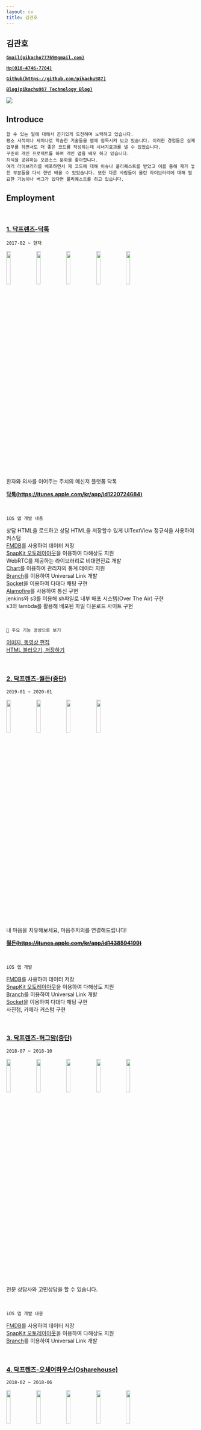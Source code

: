 ```yaml
---
layout: cv
title: 김관호
---
```



## 김관호

<a href="mailto:pikachu77769@gmail.com" style="font-weight: bold;">`Gmail(pikachu77769@gmail.com)`</a>

<a href="tel:010-4746-7704" style="font-weight: bold;">`Hp(010-4746-7704)`</a>

<a href="https://github.com/pikachu987/" style="font-weight: bold;">`Github(https://github.com/pikachu987)`</a>

<a href="https://pikachu987.tistory.com/" style="font-weight: bold;">`Blog(pikachu987 Technology Blog)`</a>


<div class="profile"><img src="https://pikachu987.github.io/cvdata/resources/profile.png?cv=2"></div>


## Introduce

`할 수 있는 일에 대해서 끈기있게 도전하며 노력하고 있습니다.`<br>
`평소 서적이나 세미나로 학습한 기술들을 앱에 접목시켜 보고 있습니다. 이러한 경험들은 실제 업무를 하면서도 더 좋은 코드를 작성하는데 시너지효과를 낼 수 있었습니다.`<br>
`꾸준히 개인 프로젝트를 하며 개인 앱을 배포 하고 있습니다.`<br>
`지식을 공유하는 오픈소스 문화를 좋아합니다.`<br>
`여러 라이브러리를 배포하면서 제 코드에 대해 이슈나 풀리퀘스트를 받았고 이를 통해 제가 놓친 부분들을 다시 한번 배울 수 있었습니다. 또한 다른 사람들이 올린 라이브러리에 대해 필요한 기능이나 버그가 있다면 풀리퀘스트를 하고 있습니다.`




## Employment



<br>

### [1. 닥프렌즈-닥톡](https://www.doctalk.co.kr/)

`2017-02 ~ 현재`

<img src="https://pikachu987.github.io/cvdata/resources/employment/doctalk/appstore/1.png?cv=2" width="15%">
<img src="https://pikachu987.github.io/cvdata/resources/employment/doctalk/appstore/2.png?cv=2" width="15%">
<img src="https://pikachu987.github.io/cvdata/resources/employment/doctalk/appstore/3.png?cv=2" width="15%">
<img src="https://pikachu987.github.io/cvdata/resources/employment/doctalk/appstore/4.png?cv=2" width="15%">
<img src="https://pikachu987.github.io/cvdata/resources/employment/doctalk/appstore/5.png?cv=2" width="15%">

환자와 의사를 이어주는 주치의 메신저 플랫폼 닥톡

__[닥톡(https://itunes.apple.com/kr/app/id1220724684)](https://itunes.apple.com/kr/app/id1220724684)__

<br>

`iOS 앱 개발 내용`

상담 HTML을 로드하고 상담 HTML을 저장할수 있게 UITextView 정규식을 사용하여 커스텀<br>
[FMDB](https://github.com/ccgus/fmdb)를 사용하여 데이터 저장<br>
[SnapKit 오토레이아웃](https://github.com/SnapKit/SnapKit)을 이용하여 다해상도 지원<br>
WebRTC를 제공하는 라이브러리로 비대면진료 개발<br>
[Chart](https://github.com/danielgindi/Charts)를 이용하여 관리자의 통계 데이터 지원<br>
[Branch](https://dashboard.branch.io/)를 이용하여 Universal Link 개발<br>
[Socket](https://github.com/socketio/socket.io-client-swift)을 이용하여 다대다 채팅 구현<br>
[Alamofire](https://github.com/Alamofire/Alamofire)를 사용하여 통신 구현<br>
jenkins와 s3를 이용해 sh파일로 내부 배포 시스템(Over The Air) 구현<br>
s3와 lambda를 활용해 배포된 파일 다운로드 사이트 구현<br>

<br>

`📱 주요 기능 영상으로 보기`

[이미지, 동영상 편집](https://pikachu987.github.io/cvdata/resources/employment/doctalk/media/picker/)<br>
[HTML 불러오기, 저장하기](https://pikachu987.github.io/cvdata/resources/employment/doctalk/media/html/)
<br>


<div class="page-break"></div>

<br>

### [2. 닥프렌즈-월든(중단)](https://www.docfriends.com/)

`2019-01 ~ 2020-01`

<img src="https://pikachu987.github.io/cvdata/resources/employment/walden/appstore/1.png?cv=2" width="15%">
<img src="https://pikachu987.github.io/cvdata/resources/employment/walden/appstore/2.png?cv=2" width="15%">
<img src="https://pikachu987.github.io/cvdata/resources/employment/walden/appstore/3.png?cv=2" width="15%">
<img src="https://pikachu987.github.io/cvdata/resources/employment/walden/appstore/4.png?cv=2" width="15%">

내 마음을 치유해보세요, 마음주치의를 연결해드립니다!

~~__[월든(https://itunes.apple.com/kr/app/id1438594199)](https://itunes.apple.com/kr/app/id1438594199)__~~

<br>

`iOS 앱 개발`

[FMDB](https://github.com/ccgus/fmdb)를 사용하여 데이터 저장<br>
[SnapKit 오토레이아웃](https://github.com/SnapKit/SnapKit)을 이용하여 다해상도 지원<br>
[Branch](https://dashboard.branch.io/)를 이용하여 Universal Link 개발<br>
[Socket](https://github.com/socketio/socket.io-client-swift)을 이용하여 다대다 채팅 구현<br>
사진첩, 카메라 커스텀 구현<br>



<br>

### [3. 닥프렌즈-허그맘(중단)](https://www.docfriends.com/)

`2018-07 ~ 2018-10`

<img src="https://pikachu987.github.io/cvdata/resources/employment/hugmom/appstore/1.png?cv=2" width="15%">
<img src="https://pikachu987.github.io/cvdata/resources/employment/hugmom/appstore/2.png?cv=2" width="15%">
<img src="https://pikachu987.github.io/cvdata/resources/employment/hugmom/appstore/3.png?cv=2" width="15%">
<img src="https://pikachu987.github.io/cvdata/resources/employment/hugmom/appstore/4.png?cv=2" width="15%">
<img src="https://pikachu987.github.io/cvdata/resources/employment/hugmom/appstore/5.png?cv=2" width="15%">

전문 상담사와 고민상담을 할 수 있습니다.

<br>

`iOS 앱 개발 내용`

[FMDB](https://github.com/ccgus/fmdb)를 사용하여 데이터 저장<br>
[SnapKit 오토레이아웃](https://github.com/SnapKit/SnapKit)을 이용하여 다해상도 지원<br>
[Branch](https://dashboard.branch.io/)를 이용하여 Universal Link 개발<br>


<div class="page-break"></div>

<br>

### [4. 닥프렌즈-오셰어하우스(Osharehouse)](https://www.facebook.com/osharehouse/)

`2018-02 ~ 2018-06`

<img src="https://pikachu987.github.io/cvdata/resources/employment/osharehouse/appstore/1.png?cv=2" width="15%">
<img src="https://pikachu987.github.io/cvdata/resources/employment/osharehouse/appstore/2.png?cv=2" width="15%">
<img src="https://pikachu987.github.io/cvdata/resources/employment/osharehouse/appstore/3.png?cv=2" width="15%">
<img src="https://pikachu987.github.io/cvdata/resources/employment/osharehouse/appstore/4.png?cv=2" width="15%">
<img src="https://pikachu987.github.io/cvdata/resources/employment/osharehouse/appstore/5.png?cv=2" width="15%">

실시간 직거래 방구하기

__[오셰어하우스(https://itunes.apple.com/kr/app/id1383090453)](https://itunes.apple.com/kr/app/id1383090453)__

<br>

`iOS 앱 개발 내용`

CoreData를 사용하여 데이터 저장<br>
[SnapKit 오토레이아웃](https://github.com/SnapKit/SnapKit)을 이용하여 다해상도 지원<br>
[Branch](https://dashboard.branch.io/)를 이용하여 Universal Link 개발<br>
[Socket](https://github.com/socketio/socket.io-client-swift)을 이용하여 다대다 채팅 구현<br>
Expandable Tableview 개발<br>
Localizable을 사용하여 다국어 지원<br>



<br>

### [5. 닥프렌즈-오셰어하우스 관리자(Osharehouse)](https://www.facebook.com/osharehouse/)

`2018-02 ~ 2018-06`

<img src="https://pikachu987.github.io/cvdata/resources/employment/osharehouseAdmin/appstore/1.png?cv=2" width="15%">
<img src="https://pikachu987.github.io/cvdata/resources/employment/osharehouseAdmin/appstore/2.png?cv=2" width="15%">
<img src="https://pikachu987.github.io/cvdata/resources/employment/osharehouseAdmin/appstore/3.png?cv=2" width="15%">
<img src="https://pikachu987.github.io/cvdata/resources/employment/osharehouseAdmin/appstore/4.png?cv=2" width="15%">
<img src="https://pikachu987.github.io/cvdata/resources/employment/osharehouseAdmin/appstore/5.png?cv=2" width="15%">

간편하게 입주자를 모집하세요

__[오셰어하우스 관리자(https://itunes.apple.com/kr/app/id1351570974)](https://itunes.apple.com/kr/app/id1351570974)__

<br>

`iOS 앱 개발 내용`

[Chart](https://github.com/danielgindi/Charts)를 이용하여 관리자의 통계 데이터 지원<br>
CoreData를 사용하여 데이터 저장<br>
[SnapKit 오토레이아웃](https://github.com/SnapKit/SnapKit)을 이용하여 다해상도 지원<br>
[Branch](https://dashboard.branch.io/)를 이용하여 Universal Link 개발<br>
[Socket](https://github.com/socketio/socket.io-client-swift)을 이용하여 다대다 채팅 구현<br>


<div class="page-break"></div>

<br>

### [6. 닥프렌즈-배경화면 HD(OGQ)](https://medium.com/ogq-corp)

`2017-04 ~ 2017-07`

<img src="https://pikachu987.github.io/cvdata/resources/employment/backgroundHD/appstore/1.png?cv=2" width="15%">
<img src="https://pikachu987.github.io/cvdata/resources/employment/backgroundHD/appstore/2.png?cv=2" width="15%">
<img src="https://pikachu987.github.io/cvdata/resources/employment/backgroundHD/appstore/3.png?cv=2" width="15%">
<img src="https://pikachu987.github.io/cvdata/resources/employment/backgroundHD/appstore/4.png?cv=2" width="15%">
<img src="https://pikachu987.github.io/cvdata/resources/employment/backgroundHD/appstore/5.png?cv=2" width="15%">

고화질 배경화‪면‬

__[배경화면 HD(https://itunes.apple.com/app/id541860561)](https://itunes.apple.com/app/id541860561)__

<br>

`iOS 앱 개발 내용`

Objective-C 로 되어있던 앱을 Swift3로 변환<br>
[Tags](https://github.com/pikachu987/Tags) 라이브러리 기초 개발<br>
오토레이아웃(스토리보드)을 이용하여 다해상도 지원<br>
이미지 다해상도 렌더링 지원<br>
Localizable을 사용하여 다국어 지원<br>



<br>

### 7. 시전소프트-전단지존

`2016-06 ~ 2016-11`

<img src="https://pikachu987.github.io/cvdata/resources/employment/jundan/appstore/1.png?cv=2" width="15%">
<img src="https://pikachu987.github.io/cvdata/resources/employment/jundan/appstore/2.png?cv=2" width="15%">
<img src="https://pikachu987.github.io/cvdata/resources/employment/jundan/appstore/3.png?cv=2" width="15%">
<img src="https://pikachu987.github.io/cvdata/resources/employment/jundan/appstore/4.png?cv=2" width="15%">
<img src="https://pikachu987.github.io/cvdata/resources/employment/jundan/appstore/5.png?cv=2" width="15%">

전단지를 앱으로 만들어 배포

<br>

`iOS 앱 개발 내용`

[Realm](https://github.com/realm/realm-cocoa)을 사용하여 데이터 저장<br>
[Alamofire](https://github.com/Alamofire/Alamofire)를 사용하여 통신 구현<br>
여러가지 전단지 만들기 레이아웃 개발<br>
Horizontal 무한 스크롤 개발<br>



<div class="page-break"></div>

## Freelancer

<br>

### 1. KMS-ExpertT

`2016-11 ~ 2016-12`

<img src="https://pikachu987.github.io/cvdata/resources/freelancer/et/appstore/1.png?cv=2" width="15%">
<img src="https://pikachu987.github.io/cvdata/resources/freelancer/et/appstore/2.png?cv=2" width="15%">
<img src="https://pikachu987.github.io/cvdata/resources/freelancer/et/appstore/3.png?cv=2" width="15%">
<img src="https://pikachu987.github.io/cvdata/resources/freelancer/et/appstore/4.png?cv=2" width="15%">
<img src="https://pikachu987.github.io/cvdata/resources/freelancer/et/appstore/5.png?cv=2" width="15%">

WebRTC를 이용해 통역 전문가와 통화

<br>

`iOS 앱 개발 내용`

[QuickBlox WebRTC](https://quickblox.com/)를 이용하여 통화 구현<br>
[SQLite](https://github.com/stephencelis/SQLite.swift)를 이용하여 데이터 저장<br>
[Realm](https://github.com/realm/realm-cocoa)을 사용하여 데이터 저장<br>
[Alamofire](https://github.com/Alamofire/Alamofire)를 사용하여 통신 구현<br>




<br>

### 2. Davich-가상장착(중단)

`2016-12 ~ 2017-01`

<img src="https://pikachu987.github.io/cvdata/resources/freelancer/virtualWearing/appstore/1.png?cv=2" width="15%">
<img src="https://pikachu987.github.io/cvdata/resources/freelancer/virtualWearing/appstore/2.png?cv=2" width="15%">
<img src="https://pikachu987.github.io/cvdata/resources/freelancer/virtualWearing/appstore/3.png?cv=2" width="15%">
<img src="https://pikachu987.github.io/cvdata/resources/freelancer/virtualWearing/appstore/4.png?cv=2" width="15%">
<img src="https://pikachu987.github.io/cvdata/resources/freelancer/virtualWearing/appstore/5.png?cv=2" width="15%">

가상으로 눈동자 위치와 눈동자 타원에 맞게 콘택트 렌즈를 잘라서 가상으로 써 볼수 있다.

<br>

`iOS 앱 개발 내용`

[Realm](https://github.com/realm/realm-cocoa)을 사용하여 데이터 저장<br>
[Alamofire](https://github.com/Alamofire/Alamofire)를 사용하여 통신 구현<br>


<div class="page-break"></div>

<br>

### 3. knightnet-책가방

`2017-01 ~ 2017-02`

<img src="https://pikachu987.github.io/cvdata/resources/freelancer/edubag/appstore/1.png?cv=2" width="15%">
<img src="https://pikachu987.github.io/cvdata/resources/freelancer/edubag/appstore/2.png?cv=2" width="15%">
<img src="https://pikachu987.github.io/cvdata/resources/freelancer/edubag/appstore/3.png?cv=2" width="15%">
<img src="https://pikachu987.github.io/cvdata/resources/freelancer/edubag/appstore/4.png?cv=2" width="15%">
<img src="https://pikachu987.github.io/cvdata/resources/freelancer/edubag/appstore/5.png?cv=2" width="15%">

책가방은 방과후학교 운영을 위한 프로그램입니다.

<br>

`iOS 앱 개발 내용`

[Realm](https://github.com/realm/realm-cocoa)을 사용하여 데이터 저장<br>
[Alamofire](https://github.com/Alamofire/Alamofire)를 사용하여 통신 구현<br>
[Kanna](https://github.com/tid-kijyun/Kanna)를 사용하여 XML 통신 구현<br>




## Individual Projects

<br>

### 1. QR 코드

`2021-04 ~ 2021-04`

<img src="https://pikachu987.github.io/cvdata/resources/individual/qrcode/appstore/1.png?cv=2" width="15%">
<img src="https://pikachu987.github.io/cvdata/resources/individual/qrcode/appstore/2.png?cv=2" width="15%">
<img src="https://pikachu987.github.io/cvdata/resources/individual/qrcode/appstore/3.png?cv=2" width="15%">
<img src="https://pikachu987.github.io/cvdata/resources/individual/qrcode/appstore/4.png?cv=2" width="15%">
<img src="https://pikachu987.github.io/cvdata/resources/individual/qrcode/appstore/5.png?cv=2" width="15%">

● QR코드를 텍스트로 만들수 있습니다.<br/>
● 웹뷰를 이용해 URL로 QR코드를 만들수 있습니다.<br/>
● QR코드의 복잡도, QR코드색, 배경색을 변경할 수 있습니다.<br/>
● QR코드에 로고를 추가할 수 있습니다.<br/>
● 외부 앱에서 공유하기로 QR코드를 만들수 있습니다.<br/>

__[QR코드(https://apps.apple.com/us/app/qr-code-create-view-scan/id1560555666)](https://apps.apple.com/us/app/qr-code-create-view-scan/id1560555666)__

<br>

`iOS 앱 개발 내용`

[SnapKit 오토레이아웃](https://github.com/SnapKit/SnapKit)을 이용하여 다해상도 지원<br>
[CropPickerView](https://github.com/pikachu987/CropPickerView)를 이용하여 이미지 자르기 지원<br>
Localizable을 사용하여 다국어 지원<br>
Share Extension으로 외부 앱에서 공유하기 지원<br>




<div class="page-break"></div>

<br>

### 2. 비디오편집기

`2021-03 ~ 2021-03`

<img src="https://pikachu987.github.io/cvdata/resources/individual/videoeditor/appstore/1.png?cv=2" width="15%">
<img src="https://pikachu987.github.io/cvdata/resources/individual/videoeditor/appstore/2.png?cv=2" width="15%">
<img src="https://pikachu987.github.io/cvdata/resources/individual/videoeditor/appstore/3.png?cv=2" width="15%">
<img src="https://pikachu987.github.io/cvdata/resources/individual/videoeditor/appstore/4.png?cv=2" width="15%">
<img src="https://pikachu987.github.io/cvdata/resources/individual/videoeditor/appstore/5.png?cv=2" width="15%">

● 비디오의 시작시간과 종료시간을 선택해 자를 수 있습니다.<br/>
● 비디오의 크기 및 없애고 싶은 영역을 자를 수 있습니다.<br/>
● 비디오를 회전시켜 저장할 수 있습니다.<br/>
● 비디오의 화질을 저화질, 일반화질, 고화질로 저장할 수 있습니다.<br/>
● 비디오 음소거를 할 수 있습니다.<br/>

__[비디오편집기(https://apps.apple.com/us/app/videoeditor-crop-quality-mute/id1559471613)](https://apps.apple.com/us/app/videoeditor-crop-quality-mute/id1559471613)__

<br>

`iOS 앱 개발 내용`

[SnapKit 오토레이아웃](https://github.com/SnapKit/SnapKit)을 이용하여 다해상도 지원<br>
[CropPickerView](https://github.com/pikachu987/CropPickerView)를 이용하여 이미지 자르기 지원<br>
Localizable을 사용하여 다국어 지원<br>



<br>

### 3. 패턴관리(생활패턴, 운동패턴, 피트니스)

`2019-07 ~ 2019-07`

<img src="https://pikachu987.github.io/cvdata/resources/individual/pattern/appstore/1.png?cv=2" width="15%">
<img src="https://pikachu987.github.io/cvdata/resources/individual/pattern/appstore/2.png?cv=2" width="15%">
<img src="https://pikachu987.github.io/cvdata/resources/individual/pattern/appstore/3.png?cv=2" width="15%">
<img src="https://pikachu987.github.io/cvdata/resources/individual/pattern/appstore/4.png?cv=2" width="15%">
<img src="https://pikachu987.github.io/cvdata/resources/individual/pattern/appstore/5.png?cv=2" width="15%">

● 자신에게 맞는 작업으로 하루하루 패턴을 맞게 살아보세요.<br/>
● 하루하루 패턴에 맞게 살았는지 통계를 확인해 보세요.<br/>
● 패턴에 맞게 살고 있는지 패턴 관리앱이 도와드려요.<br/>

__[패턴관리(https://itunes.apple.com/us/app/패턴관리-생활패턴-운동패턴-피트니스/id1471091967)](https://itunes.apple.com/us/app/패턴관리-생활패턴-운동패턴-피트니스/id1471091967)__

<br>

`iOS 앱 개발 내용`

[FMDB](https://github.com/ccgus/fmdb)를 사용하여 데이터 저장<br>
[SnapKit 오토레이아웃](https://github.com/SnapKit/SnapKit)을 이용하여 다해상도 지원<br>
[CropPickerView](https://github.com/pikachu987/CropPickerView)를 이용하여 이미지 자르기 지원<br>
Localizable을 사용하여 다국어 지원<br>





<div class="page-break"></div>



<br>

### 4. Punto: 쉬운 사진편집 툴

`2018-09 ~ 2018-09`

<img src="https://pikachu987.github.io/cvdata/resources/individual/punto/appstore/1.png?cv=2" width="15%">
<img src="https://pikachu987.github.io/cvdata/resources/individual/punto/appstore/2.png?cv=2" width="15%">
<img src="https://pikachu987.github.io/cvdata/resources/individual/punto/appstore/3.png?cv=2" width="15%">
<img src="https://pikachu987.github.io/cvdata/resources/individual/punto/appstore/4.png?cv=2" width="15%">
<img src="https://pikachu987.github.io/cvdata/resources/individual/punto/appstore/5.png?cv=2" width="15%">

● 사진첩에 있는 이미지를 편집할 수 있습니다.<br/>
● 캔버스를 편집할 수 있습니다.<br/>
● 컬러 피커를 사용하여 원하는 색을 캔버스에 저장해 보세요.<br/>
● 다양한 필터로 이미지의 느낌을 바꾸어 보세요.<br/>
● 이미지에 원하는 영역에 스포이드로 색을 추출해 보세요.<br/>
● 사진에 일부 영역이 마음에 들지 않을때 사진을 원하는 크기와 원하는 영역으로 잘라 보세요.<br/>
● 이미지에 여러가지 이모지,이미지,텍스트를 추가해서 위치와 크기를 조절해 보세요.<br/>
● 사용하지 않는 편집 도구를 OFF 시킨 후 자주 사용하는 도구만 볼수 있습니다.<br/>
● 이미지의 정보와 촬영 정보와 위치를 볼수 있습니다.<br/>

__[푼토(https://itunes.apple.com/us/app/punto-easy-photo-editing-tool/id1402485933)](https://itunes.apple.com/us/app/punto-easy-photo-editing-tool/id1402485933)__

<br>

`iOS 앱 개발 내용`

[FMDB](https://github.com/ccgus/fmdb)를 사용하여 데이터 저장<br>
오토레이아웃(스토리보드)을 이용하여 다해상도 지원<br>
[CropPickerView](https://github.com/pikachu987/CropPickerView)를 이용하여 이미지 자르기 지원<br>
[GPUImage](https://github.com/BradLarson/GPUImage3)를 이용하여 필터 지원<br>
Localizable을 사용하여 다국어 지원<br>


<br>

### 5. MakeGIF: 움짤 그림 만들기 앱

`2018-01 ~ 2018-01`

<img src="https://pikachu987.github.io/cvdata/resources/individual/makegif/appstore/1.png?cv=2" width="15%">
<img src="https://pikachu987.github.io/cvdata/resources/individual/makegif/appstore/2.png?cv=2" width="15%">
<img src="https://pikachu987.github.io/cvdata/resources/individual/makegif/appstore/3.png?cv=2" width="15%">
<img src="https://pikachu987.github.io/cvdata/resources/individual/makegif/appstore/4.png?cv=2" width="15%">
<img src="https://pikachu987.github.io/cvdata/resources/individual/makegif/appstore/5.png?cv=2" width="15%">

● 터치로 쉽게 움짤을 만들수 있습니다.<br/>
● 펜 색과 사이즈를 조절할수 있습니다.<br/>
● 배경색과 배경이미지를 변경할수 있습니다.<br/>
● 갤러리에 저장된 사진들을 GIF로 변경할수 있습니다.<br/>
● 갤러리에 저장된 사진들을 원모양 GIF로 변경할수 있습니다.<br/>
● GIF 이미지들을 일반 사진으로 변경할 수 있습니다.<br/>

__[움짤 그림 만들기(https://itunes.apple.com/kr/app/움짤-그림-만들기/id1332469018)](https://itunes.apple.com/kr/app/움짤-그림-만들기/id1332469018)__

<br>

`iOS 앱 개발 내용`

CoreData를 사용하여 데이터 저장<br>
[SnapKit 오토레이아웃](https://github.com/SnapKit/SnapKit)을 이용하여 다해상도 지원<br>



<br>

### 6. FakeCall: 가짜전화 앱 (reject)

`2018-01 ~ 2018-01`

<img src="https://pikachu987.github.io/cvdata/resources/individual/fakecall/appstore/1.png?cv=2" width="15%">
<img src="https://pikachu987.github.io/cvdata/resources/individual/fakecall/appstore/2.png?cv=2" width="15%">
<img src="https://pikachu987.github.io/cvdata/resources/individual/fakecall/appstore/3.png?cv=2" width="15%">
<img src="https://pikachu987.github.io/cvdata/resources/individual/fakecall/appstore/4.png?cv=2" width="15%">
<img src="https://pikachu987.github.io/cvdata/resources/individual/fakecall/appstore/5.png?cv=2" width="15%">

● 기존 휴대폰의 연락처에 있는 사람들에게 가짜로 전화를 걸 수 있습니다.<br/>
● 새로운 연락처를 등록해서 가짜로 전화를 걸 수 있습니다.<br/>
● 기존 연락처나 새로운 연락처에서 전화를 걸게 할 수 있습니다.<br/>
● 전화왔을 때 알림음과 진동, 배경화면을 바꿀 수 있습니다.<br/>


<br>

`iOS 앱 개발 내용`

CoreData를 사용하여 데이터 저장<br>
[SnapKit 오토레이아웃](https://github.com/SnapKit/SnapKit)을 이용하여 다해상도 지원<br>
Localizable을 사용하여 다국어 지원<br>




<br>

### 7. Script: 대본공부 앱

`2017-12 ~ 2017-12`

<img src="https://pikachu987.github.io/cvdata/resources/individual/script/appstore/1.png?cv=2" width="15%">
<img src="https://pikachu987.github.io/cvdata/resources/individual/script/appstore/2.png?cv=2" width="15%">
<img src="https://pikachu987.github.io/cvdata/resources/individual/script/appstore/3.png?cv=2" width="15%">
<img src="https://pikachu987.github.io/cvdata/resources/individual/script/appstore/4.png?cv=2" width="15%">
<img src="https://pikachu987.github.io/cvdata/resources/individual/script/appstore/5.png?cv=2" width="15%">

● 나에게 맞는 앱 디자인을 선택할 수 있습니다.<br/>
● 중요 문장을 추가할수 있습니다.<br/>
● 대본, 중요 문장에서 검색을 할수 있습니다.<br/>
● 대본, 중요 문장을 번역할 수 있습니다.<br/>
● 중요 문장에 태그를 선택할수 있습니다.<br/>
● 대본에 따라 자신이 마지막 공부한 위치로 돌아갈 수 있습니다.<br/>
● 대본과 중요문장을 저장할수 있습니다. 데이터는 서버에 저장되지 않고 휴대폰 기기에 저장되기 때문에 다른 사람들에게 노출되지 않고 다시 불러올 수 있습니다.<br/>

__[대본공부(https://itunes.apple.com/kr/app/대본-공부/id1319037733)](https://itunes.apple.com/kr/app/대본-공부/id1319037733)__

<br>

`iOS 앱 개발 내용`

CoreData를 사용하여 데이터 저장<br>
[SSZipArchive](https://github.com/ZipArchive/ZipArchive)를 이용하여 집파일을 다운받은 후 압축풀기 지원<br>
[Kanna](https://github.com/tid-kijyun/Kanna)를 사용하여 XML 분석<br>



<div class="page-break"></div>


<br>

### 8. Markdown: 마크다운 앱

`2017-01 ~ 2017-01`

<img src="https://pikachu987.github.io/cvdata/resources/individual/markdown/appstore/1.png?cv=2" width="15%">
<img src="https://pikachu987.github.io/cvdata/resources/individual/markdown/appstore/2.png?cv=2" width="15%">
<img src="https://pikachu987.github.io/cvdata/resources/individual/markdown/appstore/3.png?cv=2" width="15%">
<img src="https://pikachu987.github.io/cvdata/resources/individual/markdown/appstore/4.png?cv=2" width="15%">
<img src="https://pikachu987.github.io/cvdata/resources/individual/markdown/appstore/5.png?cv=2" width="15%">

● 마크다운을 적기 편하게 키보드 상단에 여러가지 버튼이 있다.<br>
● 마크다운을 웹뷰를 통해 이미지를 쉽게 보여줄 수 있다.<br>
● 마크다운을 적으면서 마크다운 미리보기를 할 수 있다.<br>
● 마크다운을 html 또는 markdown 형식으로 파일을 공유할 수 있다.<br>

__[마크다운(https://apps.apple.com/us/app/markdown-md-html-editor/id1195478325)](https://apps.apple.com/us/app/markdown-md-html-editor/id1195478325)__

<br>

`iOS 앱 개발 내용`

CoreData를 사용하여 데이터 저장<br>



<br>

### 9. Memo: 그림 메모장

`2017-01 ~ 2017-01`

<img src="https://pikachu987.github.io/cvdata/resources/individual/memo/appstore/1.png?cv=2" width="15%">
<img src="https://pikachu987.github.io/cvdata/resources/individual/memo/appstore/2.png?cv=2" width="15%">
<img src="https://pikachu987.github.io/cvdata/resources/individual/memo/appstore/3.png?cv=2" width="15%">
<img src="https://pikachu987.github.io/cvdata/resources/individual/memo/appstore/4.png?cv=2" width="15%">
<img src="https://pikachu987.github.io/cvdata/resources/individual/memo/appstore/5.png?cv=2" width="15%">

● 메모장에 펜으로 그림을 그릴수 있다.<br>
● 펜의 색, 크기를 바꿀수 있다.<br>
● 지우개로 펜으로 그린 것을 지울수 있고 지우개 크기를 바꿀수 있다.<br>
● 배경색을 바꿀수 있다.<br>
● 투명한 배경을 사용하고 갤러리에 저장할 수 있다.<br>
● 이미지를 가져와서 크기를 조절해서 메모장에 올려놓을수 있다.<br>
● 텍스트를 만들어서 메모장에 올려놓을수 있다.<br>
● 저장, 삭제, 공유가 가능하며 메모마다 잠금(지문인식)을 걸어놓을 수 있다.<br>
● 잠금이 된 메모는 저장, 삭제, 공유, 보기를 하려면 지문인식 또는 잠금설정할때 입력한 비밀번호를 입력하여야 할 수 있다.<br>

__[그림 메모장(https://apps.apple.com/us/app/그림-메모장/id1194457669)](https://apps.apple.com/us/app/그림-메모장/id1194457669)__

<br>

`iOS 앱 개발 내용`

[FMDB](https://github.com/ccgus/fmdb)를 사용하여 데이터 저장<br>
[SnapKit 오토레이아웃](https://github.com/SnapKit/SnapKit)을 이용하여 다해상도 지원<br>
[PALFileStorage](https://github.com/pikachu987/PALFileStorage.git)를 이용하여 내부 저장소에 파일 저장
[Realm](https://github.com/realm/realm-cocoa)을 사용하다가 FMDB로 데이터 마이그레이션<br>
LocalAuthentication를 사용하여 FaceID, TouchID 구현



<div class="page-break"></div>


<br>

### 10. Editor: 이미지 합성 앱

`2017-01 ~ 2017-01`

<img src="https://pikachu987.github.io/cvdata/resources/individual/editor/appstore/1.png?cv=2" width="15%">
<img src="https://pikachu987.github.io/cvdata/resources/individual/editor/appstore/2.png?cv=2" width="15%">
<img src="https://pikachu987.github.io/cvdata/resources/individual/editor/appstore/3.png?cv=2" width="15%">
<img src="https://pikachu987.github.io/cvdata/resources/individual/editor/appstore/4.png?cv=2" width="15%">
<img src="https://pikachu987.github.io/cvdata/resources/individual/editor/appstore/5.png?cv=2" width="15%">

● 갤러리, 카메라(필터), 웹사이트, 저장된이미지, 지도에서 원하는 영역을 자르고 저장할 수 있다.<br>
● 원하는 영역을 타원으로 자를 수 있다.<br>
● 저장한 이미지들을 서로 합성을 할 수 있고 이미지들 간의 순서를 조절할 수 있다.<br>
● 배경색을 바꿀 수 있고 텍스트를 넣을 수 있고 합성한 이미지를 저장할 수 있다.<br>
● 투명한 배경을 사용하고 갤러리에 저장할 수 있다.<br>
● 저장된 이미지를 갤러리저장, 공유하기, 삭제 할 수있다.(복수 선택 가능)<br>

__[이미지 합성(https://itunes.apple.com/kr/app/editeo/id1192981741)](https://itunes.apple.com/kr/app/editeo/id1192981741?l=ko&ls=1&mt=8)__

<br>

`iOS 앱 개발 내용`

[FMDB](https://github.com/ccgus/fmdb)를 사용하여 데이터 저장<br>
[SnapKit 오토레이아웃](https://github.com/SnapKit/SnapKit)을 이용하여 다해상도 지원<br>
[PALFileStorage](https://github.com/pikachu987/PALFileStorage.git)를 이용하여 내부 저장소에 파일 저장
[Realm](https://github.com/realm/realm-cocoa)을 사용하다가 FMDB로 데이터 마이그레이션<br>





## Team Projects

<br>

### 1. 일루와: 중간 장소 지정해주는 앱

`2018-01 ~ 2018-01`

<img src="https://pikachu987.github.io/cvdata/resources/team/common/appstore/1.png?cv=2" width="15%">
<img src="https://pikachu987.github.io/cvdata/resources/team/common/appstore/2.png?cv=2" width="15%">
<img src="https://pikachu987.github.io/cvdata/resources/team/common/appstore/3.png?cv=2" width="15%">
<img src="https://pikachu987.github.io/cvdata/resources/team/common/appstore/4.png?cv=2" width="15%">
<img src="https://pikachu987.github.io/cvdata/resources/team/common/appstore/5.png?cv=2" width="15%">
<img src="https://pikachu987.github.io/cvdata/resources/team/common/appstore/6.png?cv=2" width="15%">

<a href="https://www.facebook.com/unithonWithU/">`6회 유니톤(대학 해커톤) 우수상`</a>




<div class="page-break"></div>


<br>

### 2. 답정너: 두가지 선택사항을 투표하는 앱

`2018-04 ~ 2018-05`

<img src="https://pikachu987.github.io/cvdata/resources/team/vote/appstore/1.png?cv=2" width="15%">
<img src="https://pikachu987.github.io/cvdata/resources/team/vote/appstore/2.png?cv=2" width="15%">
<img src="https://pikachu987.github.io/cvdata/resources/team/vote/appstore/3.png?cv=2" width="15%">
<img src="https://pikachu987.github.io/cvdata/resources/team/vote/appstore/4.png?cv=2" width="15%">
<img src="https://pikachu987.github.io/cvdata/resources/team/vote/appstore/5.png?cv=2" width="15%">

__[답정너(https://itunes.apple.com/kr/app/답정너/id1379000768)](https://itunes.apple.com/kr/app/답정너/id1379000768)__



## Library

### 1. Tags

[https://github.com/pikachu987/Tags](https://github.com/pikachu987/Tags)

![stars](https://img.shields.io/github/stars/pikachu987/Tags?style=social)&nbsp;&nbsp;
![forks](https://img.shields.io/github/forks/pikachu987/Tags?style=social)&nbsp;&nbsp;
![watchers](https://img.shields.io/github/watchers/pikachu987/Tags?style=social)&nbsp;&nbsp;

● 태그를 동적으로 추가, 수정, 삭제를 할수 있고 여러가지 커스터마이징을 제공<br>
● 태그는 오토레이아웃으로 개발<br>
● 태그를 터치, 높이 변경 될때 딜리게이트 호출<br>

### 2. NotificationView

[https://github.com/pikachu987/NotificationView](https://github.com/pikachu987/NotificationView)

![stars](https://img.shields.io/github/stars/pikachu987/NotificationView?style=social)&nbsp;&nbsp;
![forks](https://img.shields.io/github/forks/pikachu987/NotificationView?style=social)&nbsp;&nbsp;
![watchers](https://img.shields.io/github/watchers/pikachu987/NotificationView?style=social)&nbsp;&nbsp;

● iOS 기본 알림 화면 구현<br>
● light 테마, dark 테마 지원<br>
● hide시간, show시간, showAfter시간 커스텀 가능<br>

### 3. CropPickerView

[https://github.com/pikachu987/CropPickerView](https://github.com/pikachu987/CropPickerView)

![stars](https://img.shields.io/github/stars/pikachu987/CropPickerView?style=social)&nbsp;&nbsp;
![forks](https://img.shields.io/github/forks/pikachu987/CropPickerView?style=social)&nbsp;&nbsp;
![watchers](https://img.shields.io/github/watchers/pikachu987/CropPickerView?style=social)&nbsp;&nbsp;

● 상하좌우, 상좌, 상우, 하좌, 하우 버튼을 이용해 이미지 자를 위치를 정하고 이미지를 자름<br>
● 이미지는 스크롤이 되고 스크롤보다 이미지가 작은 경우 중앙 정렬<br>
● 이미지를 원형으로 자를수 있음<br>

### 4. WebController

[https://github.com/pikachu987/WebController](https://github.com/pikachu987/WebController)

![stars](https://img.shields.io/github/stars/pikachu987/WebController?style=social)&nbsp;&nbsp;
![forks](https://img.shields.io/github/forks/pikachu987/WebController?style=social)&nbsp;&nbsp;
![watchers](https://img.shields.io/github/watchers/pikachu987/WebController?style=social)&nbsp;&nbsp;

● WKWebView를 커스텀<br>
● KVO를 이용하여 웹사이트 로드 progress 표현<br>
● 하단 툴바, 색상 등 커스텀 가능<br>



### 5. VideoConverter

[https://github.com/pikachu987/VideoConverter](https://github.com/pikachu987/VideoConverter)

● 비디오를 startTime, endTime or durationTime으로 자를수 있음<br>
● 비디오를 x, y, width, height값으로 자를 수 있고 회전, quality, 음소거를 할 수 있음<br>

### 6. VideoTrim

[https://github.com/pikachu987/VideoTrim](https://github.com/pikachu987/VideoTrim)

● 비디오의 시작 시간, 종료 시간을 UI적으로 표현하고 수정할 수 있음<br>
● 최소 width, preview 개수, color, margin, 크기 등을 커스텀 가능<br>



## Certifications

`2016` 네트워크관리사 (한국정보통신자격협회)



## Activity

<br>

[![Github stats](https://github-readme-stats.vercel.app/api?username=pikachu987&show_icons=true&count_private=true)](https://github.com/pikachu987/pikachu987)

[![Top Langs](https://github-readme-stats.vercel.app/api/top-langs/?username=pikachu987&layout=compact&langs_count=10&hide=Objective-C,JavaScript)](https://github.com/pikachu987/pikachu987)

[![Github](https://img.shields.io/badge/github-black.svg?logoColor=white&logo=github&link=https://github.com/pikachu987)](https://github.com/pikachu987/)
[![Blog](https://img.shields.io/badge/Tech%20Blog-black?style=flat&logo=github&link=https://pikachu987.tistory.com)](https://pikachu987.tistory.com/)
[![Repository](https://img.shields.io/github/stars/pikachu987?label=Repository%20Star&color=black&logoColor=white&logo=github&link=https://github.com/search?q=user%3Apikachu987+&s=stars&type=Repositories)](https://github.com/search?q=user%3Apikachu987+&s=stars&type=Repositories/)


### 1. 부스트코스 iOS 리뷰어 역활

`2018-06 ~ 2019-04`

### 2. 디프만 동아리 iOS 개발자 참여

`2018-03 ~ 2018-08`




## Contact Me

<br>

[![Gmail](https://img.shields.io/badge/Gmail-d14836?style=flat&logo=Gmail&logoColor=white&link=mailto:pikachu77769@gmail.com)](mailto:pikachu77769@gmail.com)
[![Tel](https://img.shields.io/badge/%F0%9F%93%B2%F0%9F%93%9E-Tel-green?style=flat&logoColor=white&link=tel:010-4746-7704)](tel:010-4746-7704)
